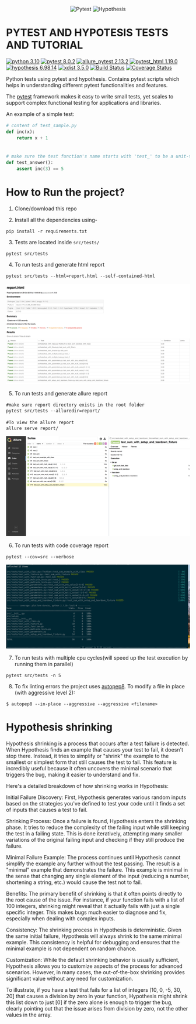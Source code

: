 <p align="center">
  <img src="https://github.com/pytest-dev/pytest/raw/main/doc/en/img/pytest_logo_curves.svg" alt="Pytest" width="300"/>
  <img src="https://avatars.githubusercontent.com/u/18481919?s=200&v=4" alt="Hypothesis" width="300"/>
</p>

PYTEST AND HYPOTESIS TESTS AND TUTORIAL
=============
[![python 3.10](https://img.shields.io/badge/python-3.10-brightgreen.svg)](https://www.python.org/)
[![pytest 8.0.2](https://img.shields.io/badge/pytest-8.0.2-green.svg)](https://docs.pytest.org/en/latest/)
[![allure_pytest 2.13.2](https://img.shields.io/badge/allure_pytest-2.13.2-yellow.svg)](https://github.com/allure-framework/allure-python)
[![pytest_html 1.19.0](https://img.shields.io/badge/pytest_html-1.19.0-yellowgreen.svg)](https://github.com/pytest-dev/pytest-html)
[![hypothesis 6.98.14](https://img.shields.io/badge/hypothesis-6.98.14-blue.svg)](https://hypothesis.readthedocs.io/en/latest/)
[![xdist 3.5.0](https://img.shields.io/badge/xdist-3.5.0-orange.svg)](https://pypi.org/project/pytest-xdist/)
[![Build Status](https://app.travis-ci.com/wallaceespindola/python-pytest-hypothesis-tests.svg?branch=main)](https://travis-ci.org/wallaceespindola/python-pytest-hypothesis-tests)
[![Coverage Status](https://coveralls.io/repos/github/wallaceespindola/python-pytest-hypothesis-tests/badge.svg?branch=main)](https://coveralls.io/github/wallaceespindola/python-pytest-hypothesis-tests?branch=main)

[//]: # ([![Updates]&#40;https://pyup.io/repos/github/wallaceespindola/python-pytest-hypothesis-tests/shield.svg&#41;]&#40;https://pyup.io/repos/github/wallaceespindola/python-pytest-hypothesis-tests/&#41;)

[//]: # ([![Python 3]&#40;https://pyup.io/repos/github/wallaceespindola/python-pytest-hypothesis-tests/python-3-shield.svg&#41;]&#40;https://pyup.io/repos/github/wallaceespindola/python-pytest-hypothesis-tests/&#41;)

Python tests using pytest and hypothesis.
Contains pytest scripts which helps in understanding different pytest functionalities and features.

The [pytest](https://docs.pytest.org/en/latest/) framework makes it easy to write small tests, yet
scales to support complex functional testing for applications and libraries.

An example of a simple test:

```python
# content of test_sample.py
def inc(x):
    return x + 1


# make sure the test function's name starts with 'test_' to be a unit-test
def test_answer():
    assert inc(3) == 5
```

How to Run the project?
=====

1. Clone/download this repo

2. Install all the dependencies using-

```shell
pip install -r requirements.txt
```

3. Tests are located inside `src/tests/`

```shell
pytest src/tests
```

4. To run tests and generate html report

```shell
pytest src/tests --html=report.html --self-contained-html
```

![alt text](img/report_html.png)

5. To run tests and generate allure report

```shell
#make sure report directory exists in the root folder
pytest src/tests --alluredir=report/

#To view the allure report
allure serve report/
```

![alt text](img/report_allure.png)

6. To run tests with code coverage report

```shell
pytest --cov=src --verbose
```

![alt text](img/cov_report.png)

7. To run tests with multiple cpu cycles(will speed up the test execution by running them in parallel)

```shell
pytest src/tests -n 5
```

8. To fix linting errors the project uses [autopep8](https://github.com/hhatto/autopep8).
   To modify a file in place (with aggressive level 2):

```shell
$ autopep8 --in-place --aggressive --aggressive <filename>
```

Hypothesis shrinking
=====

Hypothesis shrinking is a process that occurs after a test failure is detected. When Hypothesis finds an example that causes your test to fail, it doesn't stop there. Instead, it tries to simplify or "shrink" the example to the smallest or simplest form that still causes the test to fail. This feature is incredibly useful because it often uncovers the minimal scenario that triggers the bug, making it easier to understand and fix.

Here's a detailed breakdown of how shrinking works in Hypothesis:

Initial Failure Discovery: First, Hypothesis generates various random inputs based on the strategies you've defined to test your code until it finds a set of inputs that causes a test to fail.

Shrinking Process: Once a failure is found, Hypothesis enters the shrinking phase. It tries to reduce the complexity of the failing input while still keeping the test in a failing state. This is done iteratively, attempting many smaller variations of the original failing input and checking if they still produce the failure.

Minimal Failure Example: The process continues until Hypothesis cannot simplify the example any further without the test passing. The result is a "minimal" example that demonstrates the failure. This example is minimal in the sense that changing any single element of the input (reducing a number, shortening a string, etc.) would cause the test not to fail.

Benefits: The primary benefit of shrinking is that it often points directly to the root cause of the issue. For instance, if your function fails with a list of 100 integers, shrinking might reveal that it actually fails with just a single specific integer. This makes bugs much easier to diagnose and fix, especially when dealing with complex inputs.

Consistency: The shrinking process in Hypothesis is deterministic. Given the same initial failure, Hypothesis will always shrink to the same minimal example. This consistency is helpful for debugging and ensures that the minimal example is not dependent on random chance.

Customization: While the default shrinking behavior is usually sufficient, Hypothesis allows you to customize aspects of the process for advanced scenarios. However, in many cases, the out-of-the-box shrinking provides significant value without any need for customization.

To illustrate, if you have a test that fails for a list of integers [10, 0, -5, 30, 20] that causes a division by zero in your function, Hypothesis might shrink this list down to just [0] if the zero alone is enough to trigger the bug, clearly pointing out that the issue arises from division by zero, not the other values in the array.
